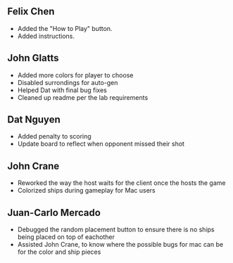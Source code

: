 
## Felix Chen
- Added the "How to Play" button.
- Added instructions.

## John Glatts
- Added more colors for player to choose
- Disabled surrondings for auto-gen
- Helped Dat with final bug fixes
- Cleaned up readme per the lab requirements 

## Dat Nguyen
- Added penalty to scoring
- Update board to reflect when opponent missed their shot

## John Crane
- Reworked the way the host waits for the client once the hosts the game 
- Colorized ships during gameplay for Mac users

## Juan-Carlo Mercado
- Debugged the random placement button to ensure there is no ships being placed on top of eachother
- Assisted John Crane, to know where the possible bugs for mac can be for the color and ship pieces 
